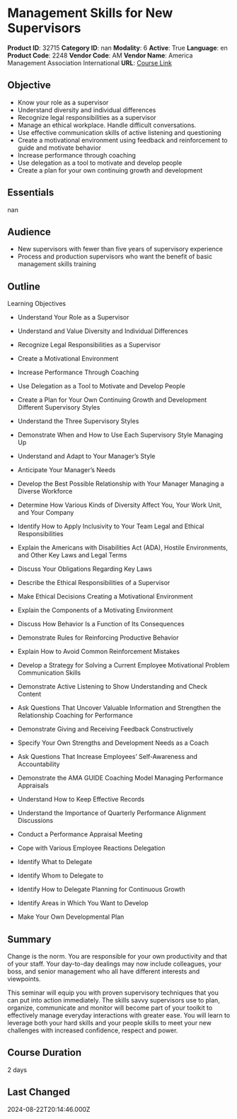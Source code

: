 # Management Skills for New Supervisors

**Product ID**: 32715
**Category ID**: nan
**Modality**: 6
**Active**: True
**Language**: en
**Product Code**: 2248
**Vendor Code**: AM
**Vendor Name**: America Management Association International
**URL**: [Course Link](https://www.fastlaneus.com/course/amai-2248)

## Objective
- Know your role as a supervisor
- Understand diversity and individual differences
- Recognize legal responsibilities as a supervisor
- Manage an ethical workplace. Handle difficult conversations.
- Use effective communication skills of active listening and questioning
- Create a motivational environment using feedback and reinforcement to guide and motivate behavior
- Increase performance through coaching
- Use delegation as a tool to motivate and develop people
- Create a plan for your own continuing growth and development

## Essentials
nan

## Audience
- New supervisors with fewer than five years of supervisory experience
- Process and production supervisors who want the benefit of basic management skills training

## Outline
Learning Objectives


- Understand Your Role as a Supervisor
- Understand and Value Diversity and Individual Differences
- Recognize Legal Responsibilities as a Supervisor
- Create a Motivational Environment
- Increase Performance Through Coaching
- Use Delegation as a Tool to Motivate and Develop People
- Create a Plan for Your Own Continuing Growth and Development
Different Supervisory Styles


- Understand the Three Supervisory Styles
- Demonstrate When and How to Use Each Supervisory Style
Managing Up


- Understand and Adapt to Your Manager’s Style
- Anticipate Your Manager’s Needs
- Develop the Best Possible Relationship with Your Manager
Managing a Diverse Workforce


- Determine How Various Kinds of Diversity Affect You, Your Work Unit, and Your Company
- Identify How to Apply Inclusivity to Your Team
Legal and Ethical Responsibilities


- Explain the Americans with Disabilities Act (ADA), Hostile Environments, and Other Key Laws and Legal Terms
- Discuss Your Obligations Regarding Key Laws
- Describe the Ethical Responsibilities of a Supervisor
- Make Ethical Decisions
Creating a Motivational Environment


- Explain the Components of a Motivating Environment
- Discuss How Behavior Is a Function of Its Consequences
- Demonstrate Rules for Reinforcing Productive Behavior
- Explain How to Avoid Common Reinforcement Mistakes
- Develop a Strategy for Solving a Current Employee Motivational Problem
Communication Skills


- Demonstrate Active Listening to Show Understanding and Check Content
- Ask Questions That Uncover Valuable Information and Strengthen the Relationship
Coaching for Performance


- Demonstrate Giving and Receiving Feedback Constructively
- Specify Your Own Strengths and Development Needs as a Coach
- Ask Questions That Increase Employees’ Self-Awareness and Accountability
- Demonstrate the AMA GUIDE Coaching Model
Managing Performance Appraisals


- Understand How to Keep Effective Records
- Understand the Importance of Quarterly Performance Alignment Discussions
- Conduct a Performance Appraisal Meeting
- Cope with Various Employee Reactions
Delegation


- Identify What to Delegate
- Identify Whom to Delegate to
- Identify How to Delegate
Planning for Continuous Growth


- Identify Areas in Which You Want to Develop
- Make Your Own Developmental Plan

## Summary
Change is the norm. You are responsible for your own productivity and that of your staff. Your day-to-day dealings may now include colleagues, your boss, and senior management who all have different interests and viewpoints.

This seminar will equip you with proven supervisory techniques that you can put into action immediately. The skills savvy supervisors use to plan, organize, communicate and monitor will become part of your toolkit to effectively manage everyday interactions with greater ease. You will learn to leverage both your hard skills and your people skills to meet your new challenges with increased confidence, respect and power.

## Course Duration
2 days

## Last Changed
2024-08-22T20:14:46.000Z
